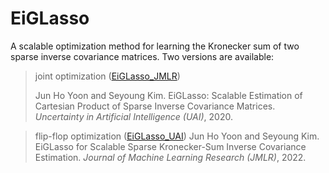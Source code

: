 # EiGLasso
A scalable optimization method for learning the Kronecker sum of two sparse inverse covariance matrices. Two versions are available:

 
> joint optimization ([EiGLasso_JMLR](EiGLasso_JMLR/))
> 
> Jun Ho Yoon and Seyoung Kim. EiGLasso: Scalable Estimation of Cartesian Product of Sparse Inverse Covariance Matrices. *Uncertainty in Artificial Intelligence (UAI)*, 2020.  


> flip-flop optimization ([EiGLasso_UAI](EiGLasso_UAI/))
> Jun Ho Yoon and Seyoung Kim. EiGLasso for Scalable Sparse Kronecker-Sum Inverse Covariance Estimation. *Journal of Machine Learning Research (JMLR)*, 2022.
